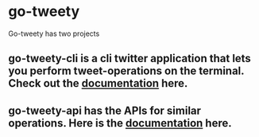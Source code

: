 # go-tweety
Go-tweety has two projects
  ## go-tweety-cli is a cli twitter application that lets you perform tweet-operations on the terminal. Check out the [documentation](https://github.com/arunsri7/go-tweety/tree/master/go-tweety-cli) here.
  ## go-tweety-api has the APIs for similar operations. Here is the [documentation](https://github.com/arunsri7/go-tweety/tree/master/go-tweety-apis) here.
